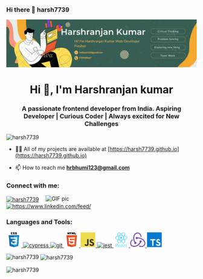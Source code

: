 ### Hi there 👋 harsh7739
![logo](https://github.com/harsh7739/harsh7739/blob/main/Linkedin%20Banner.png)
<h1 align="center">Hi 👋, I'm Harshranjan kumar</h1>
<h3 align="center">A passionate frontend developer from India. Aspiring Developer | Curious Coder | Always excited for New Challenges</h3>

<p align="left"> <img src="https://komarev.com/ghpvc/?username=harsh7739&label=Profile%20views&color=0e75b6&style=flat" alt="harsh7739" /> </p>

 - 👨‍💻 All of my projects are available at [https://harsh7739.github.io](https://harsh7739.github.io)

- 📫 How to reach me **hrbhumi123@gmail.com**

<h3 align="left">Connect with me:</h3>
<img align="right" alt="GIF pic" width="400px" src="https://25.media.tumblr.com/tumblr_m1exllBs8d1qg0jdoo1_400.gif"  />
<p align="left">
<a href="https://twitter.com/harsh7739" target="blank"><img align="center" src="https://raw.githubusercontent.com/rahuldkjain/github-profile-readme-generator/master/src/images/icons/Social/twitter.svg" alt="harsh7739" height="30" width="40" /></a>
<a href="https://www.linkedin.com/in/harshranjan-kumar-461165251/" target="blank"><img align="center" src="https://raw.githubusercontent.com/rahuldkjain/github-profile-readme-generator/master/src/images/icons/Social/linked-in-alt.svg" alt="https://www.linkedin.com/feed/" height="30" width="40" /></a>
<!-- <a href="https://codesandbox.com/harsh7739" target="blank"><img align="center" src="https://raw.githubusercontent.com/rahuldkjain/github-profile-readme-generator/master/src/images/icons/Social/codesandbox.svg" alt="harsh7739" height="30" width="40" /></a> -->
</p>

<h3 align="left">Languages and Tools:</h3>
<p align="left"> <a href="https://www.w3schools.com/css/" target="_blank" rel="noreferrer"> <img src="https://raw.githubusercontent.com/devicons/devicon/master/icons/css3/css3-original-wordmark.svg" alt="css3" width="40" height="40"/> </a> <a href="https://www.cypress.io" target="_blank" rel="noreferrer"> <img src="https://raw.githubusercontent.com/simple-icons/simple-icons/6e46ec1fc23b60c8fd0d2f2ff46db82e16dbd75f/icons/cypress.svg" alt="cypress" width="40" height="40"/> </a> <a href="https://git-scm.com/" target="_blank" rel="noreferrer"> <img src="https://www.vectorlogo.zone/logos/git-scm/git-scm-icon.svg" alt="git" width="40" height="40"/> </a> <a href="https://www.w3.org/html/" target="_blank" rel="noreferrer"> <img src="https://raw.githubusercontent.com/devicons/devicon/master/icons/html5/html5-original-wordmark.svg" alt="html5" width="40" height="40"/> </a> <a href="https://developer.mozilla.org/en-US/docs/Web/JavaScript" target="_blank" rel="noreferrer"> <img src="https://raw.githubusercontent.com/devicons/devicon/master/icons/javascript/javascript-original.svg" alt="javascript" width="40" height="40"/> </a> <a href="https://jestjs.io" target="_blank" rel="noreferrer"> <img src="https://www.vectorlogo.zone/logos/jestjsio/jestjsio-icon.svg" alt="jest" width="40" height="40"/> </a> <a href="https://reactjs.org/" target="_blank" rel="noreferrer"> <img src="https://raw.githubusercontent.com/devicons/devicon/master/icons/react/react-original-wordmark.svg" alt="react" width="40" height="40"/> </a> <a href="https://redux.js.org" target="_blank" rel="noreferrer"> <img src="https://raw.githubusercontent.com/devicons/devicon/master/icons/redux/redux-original.svg" alt="redux" width="40" height="40"/> </a> <a href="https://www.typescriptlang.org/" target="_blank" rel="noreferrer"> <img src="https://raw.githubusercontent.com/devicons/devicon/master/icons/typescript/typescript-original.svg" alt="typescript" width="40" height="40"/> </a> </p>

<p><img align="left" src="https://github-readme-stats.vercel.app/api/top-langs?username=harsh7739&show_icons=true&locale=en&layout=compact" alt="harsh7739" /></p>

<p>&nbsp;<img align="center" src="https://github-readme-stats.vercel.app/api?username=harsh7739&show_icons=true&locale=en" alt="harsh7739" /></p>

<p><img align="center" src="https://github-readme-streak-stats.herokuapp.com/?user=harsh7739&" alt="harsh7739" /></p>

